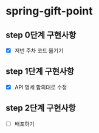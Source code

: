 # spring-gift-point

## step 0단계 구현사항
- [x] 저번 주차 코드 옮기기

## step 1단계 구현사항
- [x] API 명세 합의대로 수정 

## step 2단계 구현사항
- [ ] 배포하기